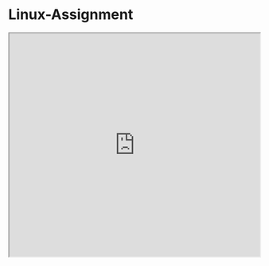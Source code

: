 # Linux-Assignment

<iframe src="https://gamma.app/embed/h47ellsscel8hz1" style="width: 700px; max-width: 100%; height: 450px" allow="fullscreen" title="How Quantum Machine Learning Works with Quantum Variational Circuits"></iframe>
